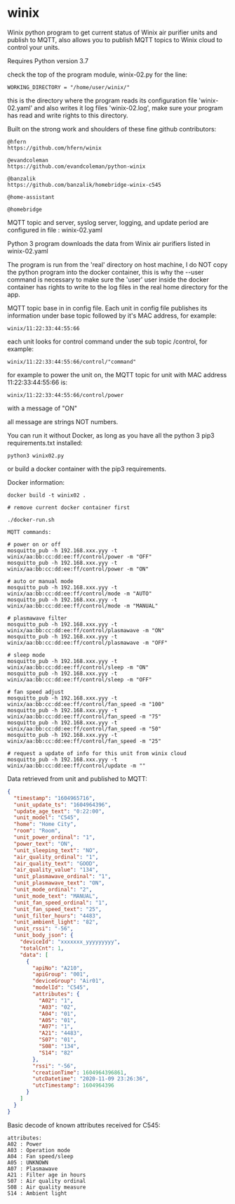 # winix
Winix python program to get current status of Winix air purifier units and publish to MQTT, also allows you to publish MQTT topics to Winix cloud to control your units.

Requires Python version 3.7

check the top of the program module, winix-02.py for the line:
```
WORKING_DIRECTORY = "/home/user/winix/"
```

this is the directory where the program reads its configuration file 'winix-02.yaml' and also writes it log files 'winix-02.log', make sure your program has read and write rights to this directory.




Built on the strong work and shoulders of these fine github contributors:

```
@hfern
https://github.com/hfern/winix

@evandcoleman
https://github.com/evandcoleman/python-winix

@banzalik
https://github.com/banzalik/homebridge-winix-c545

@home-assistant

@homebridge
```

MQTT topic and server, syslog server, logging, and update period are configured in file : winix-02.yaml

Python 3 program downloads the data from Winix air purifiers listed in  winix-02.yaml

The program is run from the 'real' directory on host machine, I do NOT copy the python program into the docker container, this is why the --user command is necessary to make sure the 'user' user inside the docker container has rights to write to the log files in the real home directory for the app.

MQTT topic base in in config file. Each unit in config file publishes its information under base topic followed by it's MAC address, for example:

```
winix/11:22:33:44:55:66
```

each unit looks for control command under the sub topic /control, for example:

```
winix/11:22:33:44:55:66/control/"command"
```

for example to power the unit on, the MQTT topic for unit with MAC address 11:22:33:44:55:66 is:

```
winix/11:22:33:44:55:66/control/power
```

with a message of "ON"

all message are strings NOT numbers.

You can run it without Docker, as long as you have all the python 3 pip3 requirements.txt installed:

```
python3 winix02.py
```

or build a docker container with the pip3 requirements.

Docker information:
```
docker build -t winix02 .

# remove current docker container first

./docker-run.sh
```

```
MQTT commands:

# power on or off
mosquitto_pub -h 192.168.xxx.yyy -t winix/aa:bb:cc:dd:ee:ff/control/power -m "OFF"
mosquitto_pub -h 192.168.xxx.yyy -t winix/aa:bb:cc:dd:ee:ff/control/power -m "ON"

# auto or manual mode
mosquitto_pub -h 192.168.xxx.yyy -t winix/aa:bb:cc:dd:ee:ff/control/mode -m "AUTO"
mosquitto_pub -h 192.168.xxx.yyy -t winix/aa:bb:cc:dd:ee:ff/control/mode -m "MANUAL"

# plasmawave filter
mosquitto_pub -h 192.168.xxx.yyy -t winix/aa:bb:cc:dd:ee:ff/control/plasmawave -m "ON"
mosquitto_pub -h 192.168.xxx.yyy -t winix/aa:bb:cc:dd:ee:ff/control/plasmawave -m "OFF"

# sleep mode
mosquitto_pub -h 192.168.xxx.yyy -t winix/aa:bb:cc:dd:ee:ff/control/sleep -m "ON"
mosquitto_pub -h 192.168.xxx.yyy -t winix/aa:bb:cc:dd:ee:ff/control/sleep -m "OFF"

# fan speed adjust
mosquitto_pub -h 192.168.xxx.yyy -t winix/aa:bb:cc:dd:ee:ff/control/fan_speed -m "100"
mosquitto_pub -h 192.168.xxx.yyy -t winix/aa:bb:cc:dd:ee:ff/control/fan_speed -m "75"
mosquitto_pub -h 192.168.xxx.yyy -t winix/aa:bb:cc:dd:ee:ff/control/fan_speed -m "50"
mosquitto_pub -h 192.168.xxx.yyy -t winix/aa:bb:cc:dd:ee:ff/control/fan_speed -m "25"

# request a update of info for this unit from winix cloud
mosquitto_pub -h 192.168.xxx.yyy -t winix/aa:bb:cc:dd:ee:ff/control/update -m ""
```





Data retrieved from unit and published to MQTT:
```json
{
  "timestamp": "1604965716",
  "unit_update_ts": "1604964396",
  "update_age_text": "0:22:00",
  "unit_model": "C545",
  "home": "Home City",
  "room": "Room",
  "unit_power_ordinal": "1",
  "power_text": "ON",
  "unit_sleeping_text": "NO",
  "air_quality_ordinal": "1",
  "air_quality_text": "GOOD",
  "air_quality_value": "134",
  "unit_plasmawave_ordinal": "1",
  "unit_plasmawave_text": "ON",
  "unit_mode_ordinal": "2",
  "unit_mode_text": "MANUAL",
  "unit_fan_speed_ordinal": "1",
  "unit_fan_speed_text": "25",
  "unit_filter_hours": "4483",
  "unit_ambient_light": "82",
  "unit_rssi": "-56",
  "unit_body_json": {
    "deviceId": "xxxxxxx_yyyyyyyyy",
    "totalCnt": 1,
    "data": [
      {
        "apiNo": "A210",
        "apiGroup": "001",
        "deviceGroup": "Air01",
        "modelId": "C545",
        "attributes": {
          "A02": "1",
          "A03": "02",
          "A04": "01",
          "A05": "01",
          "A07": "1",
          "A21": "4483",
          "S07": "01",
          "S08": "134",
          "S14": "82"
        },
        "rssi": "-56",
        "creationTime": 1604964396861,
        "utcDatetime": "2020-11-09 23:26:36",
        "utcTimestamp": 1604964396
      }
    ]
  }
}
```
Basic decode of known attributes received for C545:

```
attributes:
A02 : Power
A03 : Operation mode
A04 : Fan speed/sleep
A05 : UNKNOWN
A07 : Plasmawave
A21 : Filter age in hours
S07 : Air quality ordinal
S08 : Air quality measure
S14 : Ambient light
```
